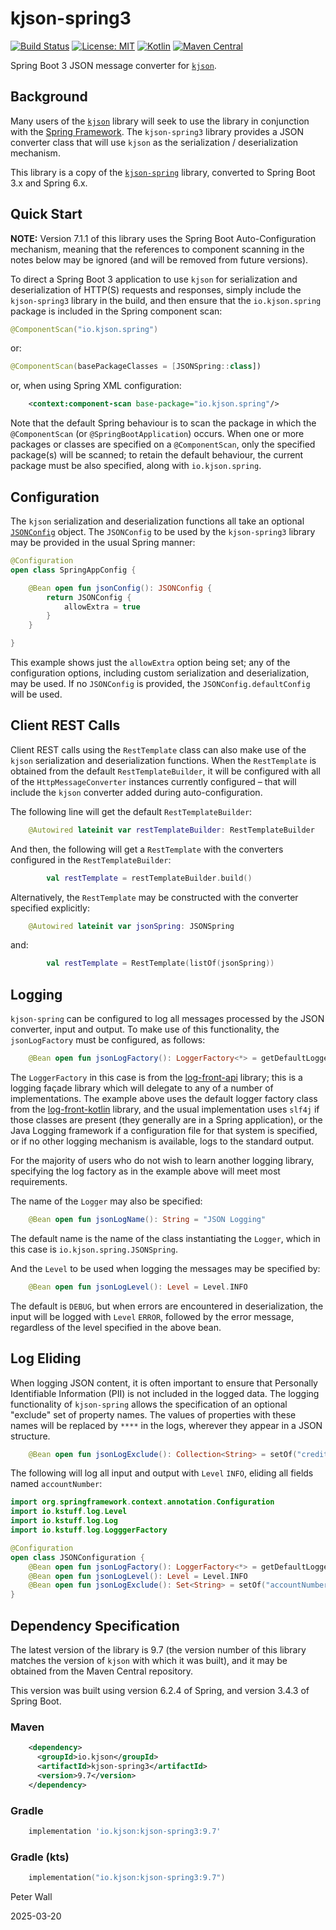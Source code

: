 # kjson-spring3

[![Build Status](https://github.com/pwall567/kjson-spring3/actions/workflows/build.yml/badge.svg)](https://github.com/pwall567/kjson-spring3/actions/workflows/build.yml)
[![License: MIT](https://img.shields.io/badge/License-MIT-yellow.svg)](https://opensource.org/licenses/MIT)
[![Kotlin](https://img.shields.io/static/v1?label=Kotlin&message=v2.0.21&color=7f52ff&logo=kotlin&logoColor=7f52ff)](https://github.com/JetBrains/kotlin/releases/tag/v2.0.21)
[![Maven Central](https://img.shields.io/maven-central/v/io.kjson/kjson-spring3?label=Maven%20Central)](https://central.sonatype.com/artifact/io.kjson/kjson-spring3)

Spring Boot 3 JSON message converter for [`kjson`](https://github.com/pwall567/kjson).

## Background

Many users of the [`kjson`](https://github.com/pwall567/kjson) library will seek to use the library in conjunction with
the [Spring Framework](https://spring.io/projects/spring-framework).
The `kjson-spring3` library provides a JSON converter class that will use `kjson` as the serialization / deserialization
mechanism.

This library is a copy of the [`kjson-spring`](https://github.com/pwall567/kjson-spring) library, converted to Spring
Boot 3.x and Spring 6.x.

## Quick Start

**NOTE:** Version 7.1.1 of this library uses the Spring Boot Auto-Configuration mechanism, meaning that the references
to component scanning in the notes below may be ignored (and will be removed from future versions).

To direct a Spring Boot 3 application to use `kjson` for serialization and deserialization of HTTP(S) requests and
responses, simply include the `kjson-spring3` library in the build, and then ensure that the `io.kjson.spring` package
is included in the Spring component scan:
```kotlin
@ComponentScan("io.kjson.spring")
```
or:
```kotlin
@ComponentScan(basePackageClasses = [JSONSpring::class])
```
or, when using Spring XML configuration:
```xml
    <context:component-scan base-package="io.kjson.spring"/>
```
Note that the default Spring behaviour is to scan the package in which the `@ComponentScan`
(or `@SpringBootApplication`) occurs.
When one or more packages or classes are specified on a `@ComponentScan`, only the specified package(s) will be scanned;
to retain the default behaviour, the current package must be also specified, along with `io.kjson.spring`.

## Configuration

The `kjson` serialization and deserialization functions all take an optional
[`JSONConfig`](https://github.com/pwall567/kjson/blob/main/USERGUIDE.md#configuration) object.
The `JSONConfig` to be used by the `kjson-spring3` library may be provided in the usual Spring manner:
```kotlin
@Configuration
open class SpringAppConfig {

    @Bean open fun jsonConfig(): JSONConfig {
        return JSONConfig {
            allowExtra = true
        }
    }

}
```
This example shows just the `allowExtra` option being set; any of the configuration options, including custom
serialization and deserialization, may be used.
If no `JSONConfig` is provided, the `JSONConfig.defaultConfig` will be used.

## Client REST Calls

Client REST calls using the `RestTemplate` class can also make use of the `kjson` serialization and deserialization
functions.
When the `RestTemplate` is obtained from the default `RestTemplateBuilder`, it will be configured with all of the
`HttpMessageConverter` instances currently configured &ndash; that will include the `kjson` converter added during
auto-configuration.

The following line will get the default `RestTemplateBuilder`:
```kotlin
    @Autowired lateinit var restTemplateBuilder: RestTemplateBuilder
```
And then, the following will get a `RestTemplate` with the converters configured in the `RestTemplateBuilder`:
```kotlin
        val restTemplate = restTemplateBuilder.build()
```

Alternatively, the `RestTemplate` may be constructed with the converter specified explicitly:
```kotlin
    @Autowired lateinit var jsonSpring: JSONSpring
```
and:
```kotlin
        val restTemplate = RestTemplate(listOf(jsonSpring))
```

## Logging

`kjson-spring` can be configured to log all messages processed by the JSON converter, input and output.
To make use of this functionality, the `jsonLogFactory` must be configured, as follows:
```kotlin
    @Bean open fun jsonLogFactory(): LoggerFactory<*> = getDefaultLoggerFactory()
```

The `LoggerFactory` in this case is from the [log-front-api](https://github.com/pwall567/log-front-api) library;
this is a logging fa&ccedil;ade library which will delegate to any of a number of implementations.
The example above uses the default logger factory class from the
[log-front-kotlin](https://github.com/pwall567/log-front-kotlin) library, and the usual implementation uses `slf4j` if
those classes are present (they generally are in a Spring application), or the Java Logging framework if a configuration
file for that system is specified, or if no other logging mechanism is available, logs to the standard output.

For the majority of users who do not wish to learn another logging library, specifying the log factory as in the example
above will meet most requirements.

The name of the `Logger` may also be specified:
```kotlin
    @Bean open fun jsonLogName(): String = "JSON Logging"
```
The default name is the name of the class instantiating the `Logger`, which in this case is
`io.kjson.spring.JSONSpring`.

And the `Level` to be used when logging the messages may be specified by:
```kotlin
    @Bean open fun jsonLogLevel(): Level = Level.INFO
```
The default is `DEBUG`, but when errors are encountered in deserialization, the input will be logged with `Level`
`ERROR`, followed by the error message, regardless of the level specified in the above bean.

## Log Eliding

When logging JSON content, it is often important to ensure that Personally Identifiable Information (PII) is not
included in the logged data.
The logging functionality of `kjson-spring` allows the specification of an optional "exclude" set of property names.
The values of properties with these names will be replaced by `****` in the logs, wherever they appear in a JSON
structure.
```kotlin
    @Bean open fun jsonLogExclude(): Collection<String> = setOf("creditCardNumber", "licenceNumber")
```

The following will log all input and output with `Level` `INFO`, eliding all fields named `accountNumber`:
```kotlin
import org.springframework.context.annotation.Configuration
import io.kstuff.log.Level
import io.kstuff.log.Log
import io.kstuff.log.LogggerFactory

@Configuration
open class JSONConfiguration {
    @Bean open fun jsonLogFactory(): LoggerFactory<*> = getDefaultLoggerFactory()
    @Bean open fun jsonLogLevel(): Level = Level.INFO
    @Bean open fun jsonLogExclude(): Set<String> = setOf("accountNumber")
}
```

## Dependency Specification

The latest version of the library is 9.7 (the version number of this library matches the version of `kjson` with which
it was built), and it may be obtained from the Maven Central repository.

This version was built using version 6.2.4 of Spring, and version 3.4.3 of Spring Boot.

### Maven
```xml
    <dependency>
      <groupId>io.kjson</groupId>
      <artifactId>kjson-spring3</artifactId>
      <version>9.7</version>
    </dependency>
```
### Gradle
```groovy
    implementation 'io.kjson:kjson-spring3:9.7'
```
### Gradle (kts)
```kotlin
    implementation("io.kjson:kjson-spring3:9.7")
```

Peter Wall

2025-03-20
